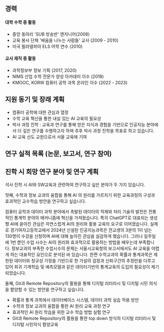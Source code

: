 ## 경력
#### 대학 수학 중 활동
* 중앙 동아리 'SUB 방송반' 엔지니어(2008)
* 교육 봉사 단체 '배움을 나누는 사람들' 교사 (2009 - 2010)
* 미국 필라델피아 ELS 어학 연수 (2010)
#### 교사 재직 중 활동
* 과학정보부 정보 기획 (2017, 2020)
*  NIMS  산업 수학 전문가 양성 아카데미 이수 (2018)
*  KMOOC, KORW 컴퓨터 공학 과목 온라인 이수 (2022 - 2023)

## 지원 동기 및 장래 계획
* 컴퓨터 공학에 대한 관심과 열정
* 수학 교육 혁신을 통한 내실 있는 AI 교육의 필요성
* 박사 과정 진학 : 교육과 연구를 통해 얻은 지식과 경험을 기반으로 인공지능 분야에서 더 깊은 연구를 수행하고자 하며 추후 박사 과정 진학을 목표로 하고 있습니다.
* AI 교육 선도 교원으로서 서울 교육에 기여 

## 연구 실적 목록 (논문, 보고서, 연구 참여)

## 진학 시 희망 연구 분야 및 연구 계획
석사 진학 시 AI와 SW교육과 관련하여 연구하고 싶은 분야가 두 가지 있습니다.

첫째, 수학과 정보 교과의 융합을 통해  AI 의 원리를 가르치기 위한 교육과정의 구성과 효과적인 교수학습 방안을 연구하고 싶습니다.

컴퓨터 공학과 데이터 과학 분야에서 촉발된 데이터의 적재와 처리 기술의 발전은 전통적인 통계학 분야의 매커니즘에 혁신을 가져왔습니다. 특히  ChatGPT로 대표되는 생성형 AI에 쏟아진 관심은 자연스럽게 AI의 원리와 활용 교육의 요구로 이어졌습니다. 실제로 경기여자고등학교에서 2024년 신설된 인공지능과목은 전교생의 3분의 1이 넘는 130명이 수강을 신청하며 AI에 대해 높아진 관심을 실감하게 했습니다. 그러나 일주일에 1번 뿐인 수업 시수는 AI의 원리와 효과적으로 활용하는 방법을 배우는데 부족합니다. 정보교과의 부족한 수업시수의 문제는 서울시교육청의 보고서에서도 AI 교육을 어렵게 하는 대표적인 요인으로 분석된 바 있습니다. 한편 수학교과의 확률과 통계과목은 제한된 데이터와 정규성 가정을 기반으로 한 가설의 검정과 신뢰구간의 추정만을 다루고 있어 회귀 기계학습 및 예측모델과 같은 데이터기반의 통계교육의 도입의 필요성이 제기되었습니다. 

둘째, Git과 Remote Repository의 활용을 통해 디지털 리터러시 및 디지털 시민 의식을 함양할 수 있는 방안을  연구하고 싶습니다.
* 확률과 통계 과목에서 데이터베이스 시스템, 데이터 과학 실습 적용 방안
* 수학과 정보 교과의 융합을 통한  AI 원리 교육 과정 연구
* 효과적인  AI 원리 학습을 위한 교수 학습 방법 실험 연구
* Git과 Remote Repository의 활용을 통한 top down 방식의 디지털 리터러시 및 디지털 시민의식 함양교육